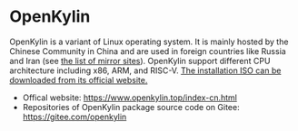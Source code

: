 # OpenKylin

OpenKylin is a variant of Linux operating system.
It is mainly hosted by the Chinese Community in China and are used in foreign countries like Russia and Iran (see [the list of mirror sites][openkylin_mirror]).
OpenKylin support different CPU architecture including x86, ARM, and RISC-V. [The installation ISO can be downloaded from its official website.][download_openkylin]

[download_openkylin]: https://www.openkylin.top/downloads/index-en.html
[openkylin_mirror]: https://www.openkylin.top/downloads/mirrors-en.html

- Offical website: https://www.openkylin.top/index-cn.html
- Repositories of OpenKylin package source code on Gitee: https://gitee.com/openkylin

